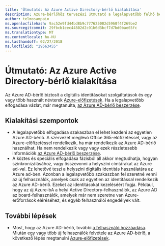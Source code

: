 ```yaml
---
title: 'Útmutató: Az Azure Active Directory-bérlő kialakítása'
description: Azure-bérlőhöz tervezési útmutató a legalapvetőbb felhő bevezetési stratégia részeként
author: telmosampaio
ms.openlocfilehash: 9ac52e9fd44bd8b9c777625002d5960f4f269be2
ms.sourcegitcommit: 29fbcb1eec44802d2c01b6d3bcf7d7bd0bae65fc
ms.translationtype: MT
ms.contentlocale: hu-HU
ms.lasthandoff: 02/27/2018
ms.locfileid: "29563455"
---
```

# <a name="guidance-azure-ad-tenant-design"></a>Útmutató: Az Azure Active Directory-bérlő kialakítása

Az Azure AD-bérlő biztosít a digitális identitásokat szolgáltatások és egy vagy több használt névterek [Azure-előfizetések](subscription-explainer.md). Ha a legalapvetőbb elfogadása vázlat, már megtanulta, [az Azure AD-bérlő beszerzése][how-to-get-aad-tenant]. 

## <a name="design-considerations"></a>Kialakítási szempontok

- A legalapvetőbb elfogadása szakaszban el lehet kezdeni az egyetlen Azure AD-bérlő. A szervezet meglévő Office 365-előfizetéssel, vagy az Azure-előfizetéssel rendelkezik, ha már rendelkezik az Azure AD-bérlő használhat. Ha nem rendelkezik vagy vagy ezek részletesebb információk [az Azure AD-bérlő beszerzése][how-to-get-aad-tenant]. 
- A köztes és speciális elfogadása fázisból áll akkor megtudhatja, hogyan szinkronizálásához, vagy összevonni a helyszíni címtárakat az Azure ad-val. Ez lehetővé teszi a helyszíni digitális identitás használatára az Azure ad-ben. Azonban a legalapvetőbb szakaszban fel szeretné venni az új felhasználók, amelyek csak az egyetlen az identitással rendelkezik az Azure AD-bérlő. Ezeket az identitásokat kezeléséért fogja. Például, hogy az új Azure-bA a helyi Active Directory-felhasználók, az Azure AD az board-felhasználók, amelyek már nem szeretne van Azure-erőforrások eléréséhez, és egyéb felhasználói engedélyek vált.

## <a name="next-steps"></a>További lépések

* Most, hogy az Azure AD-bérlő, további [a felhasználó hozzáadása][azure-ad-add-user]. Miután egy vagy több új felhasználók felvétele az Azure AD-bérlő, a következő lépés megtanulni [Azure-előfizetések](subscription-explainer.md).

<!-- Links -->

[azure-ad-add-user]: /azure/active-directory/add-users-azure-active-directory?toc=/azure/architecture/cloud-adoption-guide/toc.json
[docs-manage-azure-ad]: /azure/active-directory/active-directory-administer?toc=/azure/architecture/cloud-adoption-guide/toc.json
[docs-tenant]: /azure/active-directory/develop/active-directory-howto-tenant?toc=/azure/architecture/cloud-adoption-guide/toc.json
[docs-associate-subscription]: /azure/active-directory/active-directory-how-subscriptions-associated-directory?toc=/azure/architecture/cloud-adoption-guide/toc.json
[how-to-get-aad-tenant]: /azure/active-directory/develop/active-directory-howto-tenant?toc=/azure/architecture/cloud-adoption-guide/toc.json
